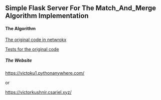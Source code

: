 ## Simple Flask Server For The Match_And_Merge Algorithm Implementation



#### The Algorithm

[The original code in netwrokx](https://github.com/VictoKu1/networkx/blob/main/networkx/algorithms/approximation/coalition_formation.py)

[Tests for the original code](https://github.com/VictoKu1/networkx/blob/main/networkx/algorithms/approximation/tests/test_coalition_formation.py)





##### The Website

https://victoku1.pythonanywhere.com/

or

https://victorkushnir.csariel.xyz/



